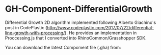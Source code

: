 # GH-Component-DifferentialGrowth

Differential Growth 2D algorithm implemented following Alberto Giachino's post in CodePlastic (http://www.codeplastic.com/2017/07/22/differential-line-growth-with-processing/).
He provides an implementation in Proccessing.js that I converted into RhinoCommon/Grasshopper SDK.

You can download the latest Compoment file (.gha) from:
